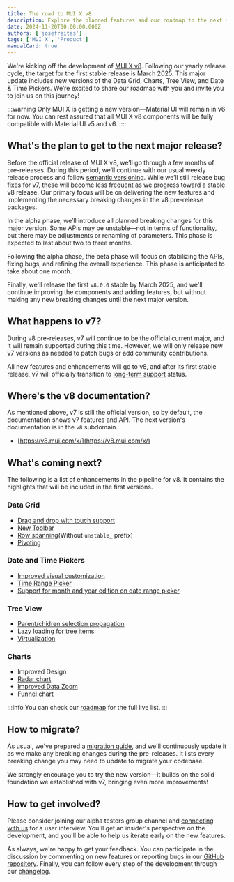 ```yaml
---
title: The road to MUI X v8
description: Explore the planned features and our roadmap to the next major version.
date: 2024-11-20T00:00:00.000Z
authors: ['josefreitas']
tags: ['MUI X', 'Product']
manualCard: true
---
```


We're kicking off the development of [MUI X v8](https://github.com/mui/mui-x/releases/tag/v8.0.0-alpha.0).
Following our yearly release cycle, the target for the first stable release is March 2025.
This major update includes new versions of the Data Grid, Charts, Tree View, and Date & Time Pickers.
We’re excited to share our roadmap with you and invite you to join us on this journey!

:::warning
Only MUI X is getting a new version—Material UI will remain in v6 for now.
You can rest assured that all MUI X v8 components will be fully compatible with Material UI v5 and v6.
::::

## What's the plan to get to the next major release?

Before the official release of MUI X v8, we’ll go through a few months of pre-releases.
During this period, we’ll continue with our usual weekly release process and follow [semantic versioning](https://semver.org/).
While we’ll still release bug fixes for v7, these will become less frequent as we progress toward a stable v8 release.
Our primary focus will be on delivering the new features and implementing the necessary breaking changes in the v8 pre-release packages.

In the alpha phase, we’ll introduce all planned breaking changes for this major version. Some APIs may be unstable—not in terms of functionality, but there may be adjustments or renaming of parameters. This phase is expected to last about two to three months.

Following the alpha phase, the beta phase will focus on stabilizing the APIs, fixing bugs, and refining the overall experience. This phase is anticipated to take about one month.

Finally, we'll release the first `v8.0.0` stable by March 2025, and we'll continue improving the components and adding features, but without making any new breaking changes until the next major version.

## What happens to v7?

During v8 pre-releases, v7 will continue to be the official current major, and it will remain supported during this time.
However, we will only release new v7 versions as needed to patch bugs or add community contributions.

All new features and enhancements will go to v8, and after its first stable release, v7 will officially transition to [long-term support](https://mui.com/x/introduction/support/#long-term-support-lts) status.

## Where's the v8 documentation?

As mentioned above, v7 is still the official version, so by default, the documentation shows v7 features and API.
The next version's documentation is in the `v8` subdomain.

- [https://v8.mui.com/x/](https://v8.mui.com/x/)

## What's coming next?

The following is a list of enhancements in the pipeline for v8.
It contains the highlights that will be included in the first versions.

### Data Grid

- [Drag and drop with touch support](https://github.com/mui/mui-x/issues/15385)
- [New Toolbar](https://github.com/mui/mui-x/issues/11584)
- [Row spanning](https://mui.com/x/react-data-grid/row-spanning/)(Without `unstable_` prefix)
- [Pivoting](https://github.com/mui/mui-x/issues/214) [<span class="plan-premium"></span>](/x/introduction/licensing/#premium-plan 'Premium plan')

### Date and Time Pickers

- [Improved visual customization](https://github.com/mui/mui-x/issues/14753)
- [Time Range Picker](https://github.com/mui/mui-x/issues/4460) [<span class="plan-pro"></span>](/x/introduction/licensing/#pro-plan 'Pro plan')
- [Support for month and year edition on date range picker](https://github.com/mui/mui-x/issues/4546) [<span class="plan-pro"></span>](/x/introduction/licensing/#pro-plan 'Pro plan')

### Tree View

- [Parent/chidren selection propagation](https://github.com/mui/mui-x/issues/12883)
- [Lazy loading for tree items](https://github.com/mui/mui-x/issues/9687)[<span class="plan-pro"></span>](/x/introduction/licensing/#pro-plan 'Pro plan')
- [Virtualization](https://github.com/mui/mui-x/issues/9685)[<span class="plan-pro"></span>](/x/introduction/licensing/#pro-plan 'Pro plan')

### Charts

- Improved Design
- [Radar chart](https://github.com/mui/mui-x/issues/7925)
- [Improved Data Zoom](https://github.com/mui/mui-x/issues/15383)[<span class="plan-pro"></span>](/x/introduction/licensing/#pro-plan 'Pro plan')
- [Funnel chart](https://github.com/mui/mui-x/issues/7929)[<span class="plan-pro"></span>](/x/introduction/licensing/#pro-plan 'Pro plan')

:::info
You can check our [roadmap](https://github.com/orgs/mui/projects/35) for the full live list.
:::

## How to migrate?

As usual, we've prepared a [migration guide](https://deploy-preview-6235--material-ui-x.netlify.app/x/react-data-grid/migration-v5/), and we'll continuously update it as we make any breaking changes during the pre-releases.
It lists every breaking change you may need to update to migrate your codebase.

We strongly encourage you to try the new version—it builds on the solid foundation we established with v7, bringing even more improvements!

## How to get involved?

Please consider joining our alpha testers group channel and [connecting with us](https://forms.gle/vsBv6CLPz9h57xg8A) for a user interview.
You'll get an insider's perspective on the development, and you'll be able to help us iterate early on the new features.

As always, we're happy to get your feedback.
You can participate in the discussion by commenting on new features or reporting bugs in our [GitHub repository](https://github.com/mui/mui-x/issues/new/choose).
Finally, you can follow every step of the development through our [changelog](https://github.com/mui/mui-x/releases).
